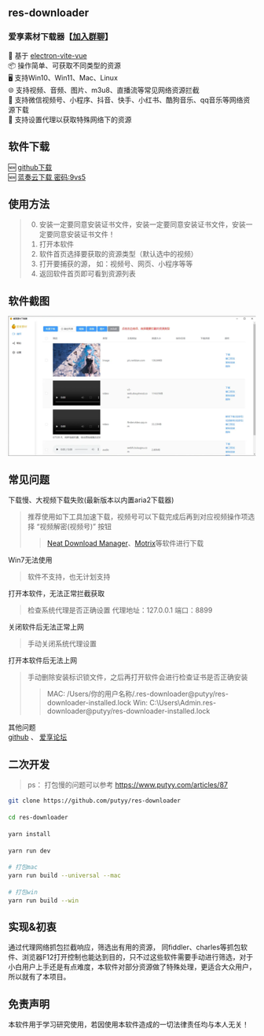 ## res-downloader
### 爱享素材下载器【[加入群聊](https://qm.qq.com/q/mfDMSpCxQ4)】
🎯 基于 [electron-vite-vue](https://github.com/electron-vite/electron-vite-vue.git)  
📦 操作简单、可获取不同类型的资源  
🖥️ 支持Win10、Win11、Mac、Linux  
🌐 支持视频、音频、图片、m3u8、直播流等常见网络资源拦截  
💪 支持微信视频号、小程序、抖音、快手、小红书、酷狗音乐、qq音乐等网络资源下载  
👼 支持设置代理以获取特殊网络下的资源  

## 软件下载
🆕 [github下载](https://github.com/putyy/res-downloader/releases)  
🆕 [蓝奏云下载 密码:9vs5](https://wwjv.lanzoum.com/b04wgtfyb)

## 使用方法
> 0. 安装一定要同意安装证书文件，安装一定要同意安装证书文件，安装一定要同意安装证书文件！
> 1. 打开本软件
> 2. 软件首页选择要获取的资源类型（默认选中的视频）
> 3. 打开要捕获的源， 如：视频号、网页、小程序等等
> 4. 返回软件首页即可看到资源列表

## 软件截图
![](public/show.webp)

## 常见问题
下载慢、大视频下载失败(最新版本以内置aria2下载器)
> 推荐使用如下工具加速下载，视频号可以下载完成后再到对应视频操作项选择 “视频解密(视频号)” 按钮
>> [Neat Download Manager](https://www.neatdownloadmanager.com/index.php/en/)、[Motrix](https://motrix.app/download)等软件进行下载

Win7无法使用
> 软件不支持，也无计划支持

打开本软件，无法正常拦截获取
> 检查系统代理是否正确设置 代理地址：127.0.0.1 端口：8899

关闭软件后无法正常上网
> 手动关闭系统代理设置

打开本软件后无法上网
> 手动删除安装标识锁文件，之后再打开软件会进行检查证书是否正确安装
>> MAC: /Users/你的用户名称/.res-downloader@putyy/res-downloader-installed.lock
>> Win: C:\Users\Admin\.res-downloader@putyy/res-downloader-installed.lock

其他问题  
[github](https://github.com/putyy/res-downloader/issues)  、 [爱享论坛](https://s.gowas.cn/d/4089)  

## 二次开发
> ps： 打包慢的问题可以参考 https://www.putyy.com/articles/87
```sh
git clone https://github.com/putyy/res-downloader

cd res-downloader

yarn install

yarn run dev

# 打包mac
yarn run build --universal --mac

# 打包win
yarn run build --win
```

## 实现&初衷
通过代理网络抓包拦截响应，筛选出有用的资源， 同fiddler、charles等抓包软件、浏览器F12打开控制也能达到目的，只不过这些软件需要手动进行筛选，对于小白用户上手还是有点难度，本软件对部分资源做了特殊处理，更适合大众用户，所以就有了本项目。

## 免责声明
本软件用于学习研究使用，若因使用本软件造成的一切法律责任均与本人无关！
